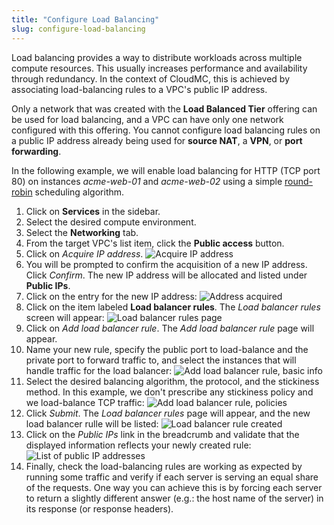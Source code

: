 ```yaml
---
title: "Configure Load Balancing"
slug: configure-load-balancing
---
```



Load balancing provides a way to distribute workloads across multiple compute resources. This usually increases performance and availability through redundancy. In the context of CloudMC, this is achieved by associating load-balancing rules to a VPC's public IP address.

Only a network that was created with the **Load Balanced Tier** offering can be used for load balancing, and a VPC can have only one network configured with this offering.  You cannot configure load balancing rules on a public IP address already being used for **source NAT**, a **VPN**, or **port forwarding**.

<!-- Can add here an explanation of the algorithms and stickiness methods provided by CloudStack. -->

In the following example, we will enable load balancing for HTTP (TCP port 80) on instances *acme-web-01* and *acme-web-02* using a simple [round-robin](https://en.wikipedia.org/wiki/Round-robin_scheduling) scheduling algorithm.

1. Click on **Services** in the sidebar.
1. Select the desired compute environment.
1. Select the **Networking** tab.
1. From the target VPC's list item, click the **Public access** button.
1. Click on *Acquire IP address*.
![Acquire IP address](/assets/load-balancing-1-en.png)
1. You will be prompted to confirm the acquisition of a new IP address.  Click *Confirm*.  The new IP address will be allocated and listed under **Public IPs**.
1. Click on the entry for the new IP address:
![Address acquired](/assets/load-balancing-2-en.png)
1. Click on the item labeled **Load balancer rules**.  The *Load balancer rules* screen will appear:
![Load balancer rules page](/assets/load-balancing-3-en.png)
1. Click on *Add load balancer rule*.  The *Add load balancer rule* page will appear.
1. Name your new rule, specify the public port to load-balance and the private port to forward traffic to, and select the instances that will handle traffic for the load balancer:
![Add load balancer rule, basic info](/assets/load-balancing-4-en.png)
1. Select the desired balancing algorithm, the protocol, and the stickiness method. In this example, we don't prescribe any stickiness policy and we load-balance TCP traffic:
![Add load balancer rule, policies](/assets/load-balancing-5-en.png)
1. Click *Submit*.  The *Load balancer rules* page will appear, and the new load balancer rulle will be listed:
![Load balancer rule created](/assets/load-balancing-6-en.png)
1. Click on the *Public IPs* link in the breadcrumb and validate that the displayed information reflects your newly created rule:
![List of public IP addresses](/assets/load-balancing-7-en.png)
1. Finally, check the load-balancing rules are working as expected by running some traffic and verify if each server is serving an equal share of the requests. One way you can achieve this is by forcing each server to return a slightly different answer (e.g.: the host name of the server) in its response (or response headers).
